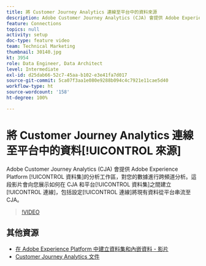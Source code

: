 ```yaml
---
title: 將 Customer Journey Analytics 連線至平台中的資料來源
description: Adobe Customer Journey Analytics (CJA) 會提供 Adobe Experience Platform 資料集的分析工作區，對您的數據進行跨頻道分析。這段影片會向您展示如何在 CJA 和平台資料集之間建立連線，包括設定連線將現有資料從平台串流至 CJA。
feature: Connections
topics: null
activity: setup
doc-type: feature video
team: Technical Marketing
thumbnail: 30140.jpg
kt: 3954
role: Data Engineer, Data Architect
level: Intermediate
exl-id: d25dab66-52c7-45aa-b102-e3e41fa7d017
source-git-commit: 5ca07f3aa1e080e9288b094c4c7921e11cae5d40
workflow-type: ht
source-wordcount: '158'
ht-degree: 100%

---
```


# 將 Customer Journey Analytics 連線至平台中的資料[!UICONTROL 來源]

Adobe Customer Journey Analytics (CJA) 會提供 Adobe Experience Platform [!UICONTROL 資料集]的分析工作區，對您的數據進行跨頻道分析。這段影片會向您展示如何在 CJA 和平台[!UICONTROL 資料集]之間建立[!UICONTROL 連線]，包括設定[!UICONTROL 連線]將現有資料從平台串流至 CJA。

>[!VIDEO](https://video.tv.adobe.com/v/30140/?quality=12&enable10seconds=on&speedcontrol=on)

## 其他資源

* [在 Adobe Experience Platform 中建立資料集和內嵌資料 - 影片](https://experienceleague.adobe.com/docs/platform-learn/tutorials/data-ingestion/create-datasets-and-ingest-data.html)
* [Customer Journey Analytics 文件](https://experienceleague.adobe.com/docs/analytics-platform/using/cja-landing.html?lang=zh-Hant)
